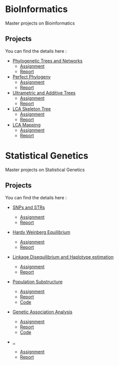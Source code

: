 # BioInformatics
Master projects on Bioinformatics

## Projects

You can find the details here :

- [Phylogenetic Trees and Networks](./lab1)
    - [Assignment](./lab1/bsg-mds-practical-1.pdf)
    - [Report](./lab1/report_lab1.pdf)
- [Perfect Phylogeny](./lab2)
    - [Assignment](./lab2/bsg-mds-practical-2.pdf)
    - [Report](./lab2/report_lab2.pdf)
- [Ultrametric and Additive Trees](./lab3)
    - [Assignment](./lab3/bsg-mds-practical-3.pdf)
    - [Report](./lab3/report_lab3.pdf)
- [LCA Skeleton Tree](./lab5)
    - [Assignment](./lab5/bsg-mds-practical-5.pdf)
    - [Report](./lab5/report_lab5.pdf)
- [LCA Mapping](./lab6)
    - [Assignment](./lab6/bsg-mds-practical-6.pdf)
    - [Report](./lab6/report_lab6.pdf)

# Statistical Genetics
Master projects on Statistical Genetics

## Projects

You can find the details here :

- [SNPs and STRs](./lab7)
    - [Assignment](./lab7/BSG_MDS_practical_1_intro.pdf)
    - [Report](./lab7/report_lab7.pdf)
- [Hardy Weinberg Equilibrium](./lab8)
    - [Assignment](./lab8/BSG_MDS_practical_2_HWE.pdf)
    - [Report](./lab8/stat_gen_lab2_report.pdf)
- [Linkage Disequilibrium and Haplotype estimation](./lab9)
    - [Assignment](./lab9/BSG_MDS_practical_3_LD_HPhasing.pdf)
    - [Report](./lab9/lab9_final_report.pdf)
- [Population Substructure](./lab10)
    - [Assignment](./lab10/BSG_MDS_practical_4_pop_structure_MDS)
    - [Report](./lab10/lab_4_report.pdf)
    - [Code](./lab10/lab_10_code.Rmd)
- [Genetic Association Analysis](./lab11)
    - [Assignment](./lab11/BSG_MDS_practical_5_GAS.pdf)
    - [Report](./lab11/practical11.pdf)
    - [Code](./lab11/practical11.Rmd)

- [..](./lab12)
    - [Assignment](./lab12/bsg--1.pdf)
    - [Report](./lab12/...pdf)
